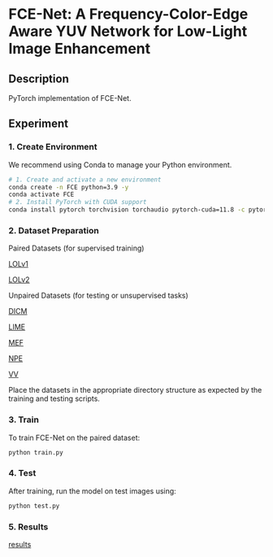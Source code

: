 # FCE-Net: A Frequency-Color-Edge Aware YUV Network for Low-Light Image Enhancement

## Description
PyTorch implementation of FCE-Net.

## Experiment
### 1. Create Environment
We recommend using Conda to manage your Python environment.
```bash
# 1. Create and activate a new environment
conda create -n FCE python=3.9 -y
conda activate FCE
# 2. Install PyTorch with CUDA support
conda install pytorch torchvision torchaudio pytorch-cuda=11.8 -c pytorch -c nvidia
```

### 2. Dataset Preparation
Paired Datasets (for supervised training)

[LOLv1](https://drive.google.com/drive/folders/1tzf-wDJrhUvh415msACOPRzm518guz81?usp=sharing)

[LOLv2](https://drive.google.com/drive/folders/1rLgUfFPcBCwO3oKJZZspiVobI6eFkx5E?usp=sharing)

Unpaired Datasets (for testing or unsupervised tasks)

[DICM](https://drive.google.com/drive/folders/19xLUJUv_-pCC8qhGPzUWagvVTn-eYEZc?usp=sharing)

[LIME](https://drive.google.com/drive/folders/1bwSTUbZpwMQCNbPFj_d7o9oMx4ZkVbA1?usp=sharing)

[MEF](https://drive.google.com/drive/folders/1q6P8skzFF1VAZhy63Yfx5sUYaoggHRkM?usp=sharing)

[NPE](https://drive.google.com/drive/folders/1LR5k8MD7fea9BfceqvveTsw4InQYjlXM?usp=sharing)

[VV](https://drive.google.com/drive/folders/1u6o9HORetJR_fhF8EwV5aD505P1wcUZL?usp=sharing)

Place the datasets in the appropriate directory structure as expected by the training and testing scripts.

### 3. Train
To train FCE-Net on the paired dataset:
```bash
python train.py
```

### 4. Test
After training, run the model on test images using:
```bash
python test.py
```

### 5. Results
[results](https://drive.google.com/drive/folders/1YqThs4L0Bn_z40JUvEqjJ1_S31Q_FzjK?usp=sharing)
